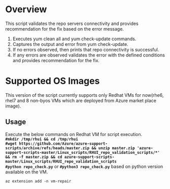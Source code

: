 # Overview
This script validates the repo servers connectivity and provides recommendation for the fix based on the error message.

1. Executes yum clean all and yum check-update commands.
2. Captures the output and error from yum check-update.
3. If no errors observed, then prints that repo connectivity is successful.
4. If any errors are observed validates the error with the defined conditions and provides recommendation for the fix.

# Supported OS Images

This version of the script currently supports only Redhat VMs for now(rhe6, rhel7 and 8 non-byos VMs which are deployed from Azure market place image).
## Usage
Execute the below commands on Redhat VM for script execution.<br>
    **`#mkdir /tmp/rhui && cd /tmp/rhui`**<br>
    **`#wget https://github.com/Azure/azure-support-scripts/archive/refs/heads/master.zip && unzip master.zip 'azure-support-scripts-master/Linux_scripts/RHUI_repo_validation_scripts/*' && rm -f master.zip && cd azure-support-scripts-master/Linux_scripts/RHUI_repo_validation_scripts`**<br>
    **`#python repo_check.py`** or **`#python3 repo_check.py`** based on python version available on the VM.

<pre><code class="lang-azurecli" data-interactive="azurecli">az extension add -n vm-repair
</code></pre>

